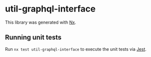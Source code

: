 # util-graphql-interface

This library was generated with [Nx](https://nx.dev).

## Running unit tests

Run `nx test util-graphql-interface` to execute the unit tests via [Jest](https://jestjs.io).
